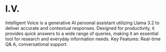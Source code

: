 # I.V.
Intelligent Voice is a generative AI personal assistant utilizing Llama 3.2 to deliver accurate and contextual responses. Designed for productivity, it provides quick answers to a wide range of queries, making it an essential tool for research and everyday information needs.  Key Features: Real-time Q&amp; A, conversational support.
